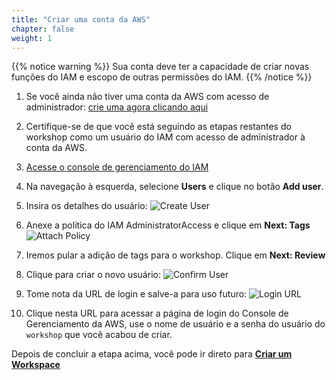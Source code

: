 ```yaml
---
title: "Criar uma conta da AWS"
chapter: false
weight: 1
---
```


{{% notice warning %}}
Sua conta deve ter a capacidade de criar novas funções do IAM e escopo de outras permissões do IAM.
{{% /notice %}}

1. Se você ainda não tiver uma conta da AWS com acesso de administrador: [crie uma agora clicando aqui](https://aws.amazon.com/getting-started/)

1. Certifique-se de que você está seguindo as etapas restantes do workshop
 como um usuário do IAM com acesso de administrador à conta da AWS.

1. [Acesse o console de gerenciamento do IAM](https://console.aws.amazon.com/iam/home?#/users$new)

1. Na navegação à esquerda, selecione **Users** e clique no botão **Add user**.

1. Insira os detalhes do usuário:
![Create User](/images/iam-1-create-user.png)

1. Anexe a política do IAM AdministratorAccess e clique em **Next: Tags**
![Attach Policy](/images/iam-2-attach-policy.png)

1. Iremos pular a adição de tags para o workshop. Clique em **Next: Review**

1. Clique para criar o novo usuário:
![Confirm User](/images/iam-3-create-user.png)

1. Tome nota da URL de login e salve-a para uso futuro:
![Login URL](/images/iam-4-save-url.png)

1. Clique nesta URL para acessar a página de login do Console de Gerenciamento da AWS, use o nome de usuário e a senha do usuário do `workshop` que você acabou de criar.

Depois de concluir a etapa acima, você pode ir direto para [**Criar um Workspace**](../../workspace/workspace)